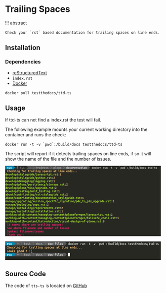 # Trailing Spaces

!!! abstract

    Check your `rst` based documentation for trailing spaces on line ends.

## Installation

### Dependencies

- [reStructuredText](http://docutils.sourceforge.net/rst.html)
- `index.rst`
- [Docker](https://www.docker.com/)

```console
docker pull testthedocs/ttd-ts
```

## Usage

If ttd-ts can not find a index.rst the test will fail.

The following example mounts your current working directory into the container and runs the check:

```console
docker run -t -v `pwd`:/build/docs testthedocs/ttd-ts
```

The script will report if it detects trailing spaces on line ends, if so it will show the name of the file and the number of issues.

![Example with errors](images/ttd-ts-screen.png)

![Example with no errors](images/ttd-ts-ok.png)

## Source Code

The code of `tts-ts` is located on [GitHub](https://github.com/testthedocs/rakpart/tree/master/ttd-ts)
